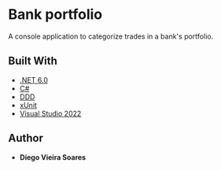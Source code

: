 # Bank portfolio

A console application to categorize trades in a bank's portfolio.

## Built With

* [.NET 6.0](https://www.microsoft.com/net/learn/get-started/)
* [C#](https://docs.microsoft.com/pt-br/dotnet/csharp/)
* [DDD](https://www.eduardopires.net.br/2016/08/ddd-nao-e-arquitetura-em-camadas/)
* [xUnit](https://xunit.net/)
* [Visual Studio 2022](https://visualstudio.microsoft.com/pt-br/vs/) 

## Author

* **Diego Vieira Soares** 
